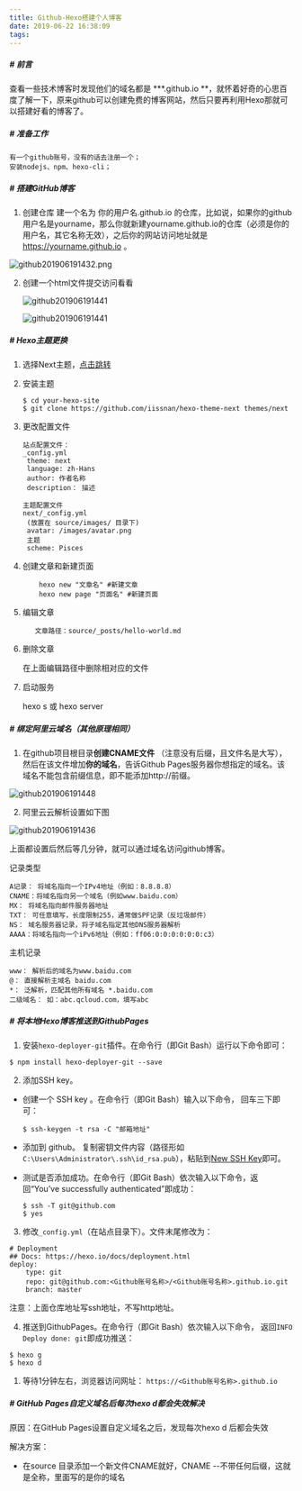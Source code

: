 ```yaml
---
title: Github-Hexo搭建个人博客
date: 2019-06-22 16:38:09
tags:
---
```



##### # 前言

查看一些技术博客时发现他们的域名都是 ***.github.io **，就怀着好奇的心思百度了解一下，原来github可以创建免费的博客网站，然后只要再利用Hexo那就可以搭建好看的博客了。



##### # 准备工作

```
有一个github账号，没有的话去注册一个；
安装nodejs、npm、hexo-cli；
```

##### # 搭建GitHub博客

1. 创建仓库
   建一个名为 你的用户名.github.io 的仓库，比如说，如果你的github用户名是yourname，那么你就新建yourname.github.io的仓库（必须是你的用户名，其它名称无效），之后你的网站访问地址就是 https://yourname.github.io 。

![github201906191432.png](/github201906191432.png)

2. 创建一个html文件提交访问看看

   ![github201906191441](/github201906191441.png)

   ![github201906191441](/github201906191443.png)



##### # Hexo主题更换

1. 选择Next主题，[点击跳转](http://theme-next.iissnan.com/getting-started.html)
2. 安装主题

    ```
    $ cd your-hexo-site
    $ git clone https://github.com/iissnan/hexo-theme-next themes/next
    ```

3. 更改配置文件

   ```
   站点配置文件：
   _config.yml
   	theme: next
   	language: zh-Hans
   	author: 作者名称
   	description： 描述
    
   主题配置文件 
   next/_config.yml
   	(放置在 source/images/ 目录下)
   	avatar: /images/avatar.png
   	主题
   	scheme: Pisces
   ```

4. 创建文章和新建页面

    ```
        hexo new "文章名" #新建文章
        hexo new page "页面名" #新建页面   
    ```

5. 编辑文章

    ```
       文章路径：source/_posts/hello-world.md
    ```
6. 删除文章

	在上面编辑路径中删除相对应的文件

7. 启动服务

	hexo s 或 hexo server

##### # 绑定阿里云域名（其他原理相同）

1. 在github项目根目录**创建CNAME文件** （注意没有后缀，且文件名是大写），然后在该文件增加**你的域名**，告诉Github Pages服务器你想指定的域名。该域名不能包含前缀信息，即不能添加http://前缀。 

![github201906191448](/github201906191448.png)



2. 阿里云云解析设置如下图

![github201906191436](/github201906191436.png)



上面都设置后然后等几分钟，就可以通过域名访问github博客。



记录类型

```
A记录： 将域名指向一个IPv4地址（例如：8.8.8.8）
CNAME：将域名指向另一个域名（例如www.baidu.com）
MX： 将域名指向邮件服务器地址
TXT： 可任意填写，长度限制255，通常做SPF记录（反垃圾邮件）
NS： 域名服务器记录，将子域名指定其他DNS服务器解析
AAAA：将域名指向一个iPv6地址（例如：ff06:0:0:0:0:0:0:c3）
```



主机记录

```
www： 解析后的域名为www.baidu.com
@： 直接解析主域名 baidu.com
*： 泛解析，匹配其他所有域名 *.baidu.com
二级域名： 如：abc.qcloud.com，填写abc
```



##### # 将本地Hexo博客推送到GithubPages

1. 安装`hexo-deployer-git`插件。在命令行（即Git Bash）运行以下命令即可：

```
$ npm install hexo-deployer-git --save
```



2. 添加SSH key。

- 创建一个 SSH key 。在命令行（即Git Bash）输入以下命令， 回车三下即可：

  ```
  $ ssh-keygen -t rsa -C "邮箱地址"
  ```

- 添加到 github。 复制密钥文件内容（路径形如`C:\Users\Administrator\.ssh\id_rsa.pub`），粘贴到[New SSH Key](https://github.com/settings/keys)即可。

- 测试是否添加成功。在命令行（即Git Bash）依次输入以下命令，返回“You’ve successfully authenticated”即成功：

  ```
  $ ssh -T git@github.com
  $ yes
  ```



3. 修改`_config.yml`（在站点目录下）。文件末尾修改为：

```
# Deployment
## Docs: https://hexo.io/docs/deployment.html
deploy:
	type: git
	repo: git@github.com:<Github账号名称>/<Github账号名称>.github.io.git
	branch: master
```

注意：上面仓库地址写ssh地址，不写http地址。



4. 推送到GithubPages。在命令行（即Git Bash）依次输入以下命令， 返回`INFO Deploy done: git`即成功推送：

```
$ hexo g
$ hexo d
```

1. 等待1分钟左右，浏览器访问网址： `https://<Github账号名称>.github.io`



##### # GitHub Pages自定义域名后每次hexo d都会失效解决

原因：在GitHub Pages设置自定义域名之后，发现每次hexo d 后都会失效

解决方案：

- 在source 目录添加一个新文件CNAME就好，CNAME --不带任何后缀，这就是全称，里面写的是你的域名